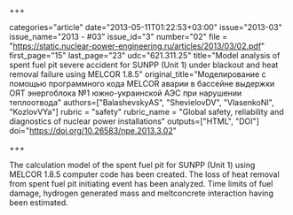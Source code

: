 +++

categories="article"
date="2013-05-11T01:22:53+03:00"
issue="2013-03"
issue_name="2013 - #03"
issue_id="3"
number="02"
file = "https://static.nuclear-power-engineering.ru/articles/2013/03/02.pdf"
first_page="15"
last_page="23"
udc="621.311.25"
title="Model analysis of spent fuel pit severe accident for SUNPP (Unit 1) under blackout and heat removal failure using MELCOR 1.8.5"
original_title="Моделирование с помощью программного кода MELCOR аварии в бассейне выдержки ОЯТ энергоблока №1 южно-украинской АЭС при нарушении теплоотвода"
authors=["BalashevskyАS", "ShevielovDV", "VlasenkoNI", "KozlovVYa"]
rubric = "safety"
rubric_name = "Global safety, reliability and diagnostics of nuclear power installations"
outputs=["HTML", "DOI"]
doi="https://doi.org/10.26583/npe.2013.3.02"

+++

The calculation model of the spent fuel pit for SUNPP (Unit 1) using MELCOR 1.8.5 computer code has been created. The loss of heat removal from spent fuel pit initiating event has been analyzed. Time limits of fuel damage, hydrogen generated mass and meltconcrete interaction having been estimated.